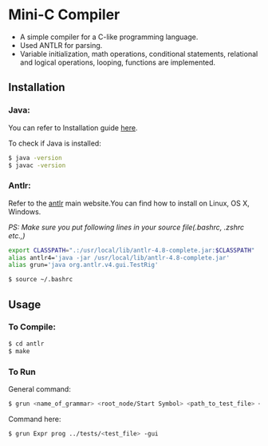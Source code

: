 # Mini-C Compiler
- A simple compiler for a C-like programming language.
- Used ANTLR for parsing.
- Variable initialization, math operations, conditional statements, relational and logical operations, looping, functions are implemented. 


## Installation

### Java:
You can refer to Installation guide [here](https://www3.ntu.edu.sg/home/ehchua/programming/howto/JDK_Howto.html).

To check if Java is installed:

```bash
$ java -version
$ javac -version
```


### Antlr:
Refer to the [antlr](https://www.antlr.org/) main website.You can find how to install on Linux, OS X, Windows.

*PS: Make sure you put following lines in your source file(.bashrc, .zshrc etc.,)*

```bash
export CLASSPATH=".:/usr/local/lib/antlr-4.8-complete.jar:$CLASSPATH"
alias antlr4='java -jar /usr/local/lib/antlr-4.8-complete.jar'
alias grun='java org.antlr.v4.gui.TestRig'
```
```bash
$ source ~/.bashrc
```

## Usage

### To Compile:

```bash
$ cd antlr
$ make 
```
### To Run

General command:
```bash
$ grun <name_of_grammar> <root_node/Start Symbol> <path_to_test_file> <option>
```

Command here:
```bash
$ grun Expr prog ../tests/<test_file> -gui
```
